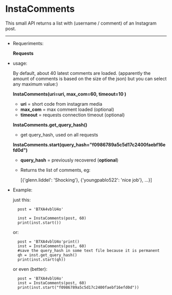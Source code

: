 # InstaComments

This small API returns a list with (username / comment) of an Instagram post.

___

* Requeriments:

    **Requests**

* usage:

    By default, about 40 latest comments are loaded. (apparently the amount of comments is based on the size of the json) but you can select any maximum value:)

    **InstaComments(uri=uri, max_com=60, timeout=10 )**
    
    * **uri** = short code from instagram media
    * **max_com** = max comment loaded (optional)
    * **timeout** = requests connection timeout (optional)
    
    **InstaComments.get_query_hash()**
    * get query_hash, used on all requests
    
    **InstaComments.start(query_hash="f0986789a5c5d17c2400faebf16efd0d")**
    * **query_hash** = previously recovered (**optional**)
    * Returns the list of comments, eg:
      
         [{'glenn.liddel': 'Shocking'}, {'youngpablo522': 'nice job'}, ...}]
    
    
    
* Example:
    
    just this:

        post = 'B7XA4vblU4o'
        
        inst = InstaComments(post, 60)
        print(inst.start())

    or:

        post = 'B7XA4vblU4o'print()
        inst = InstaComments(post, 60)
        #save the query_hash in some text file because it is permanent
        qh = inst.get_query_hash()
        print(inst.start(qh))

    or even (better):

        post = 'B7XA4vblU4o'
        inst = InstaComments(post, 60)
        print(inst.start("f0986789a5c5d17c2400faebf16efd0d"))
